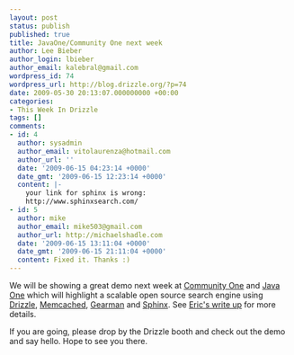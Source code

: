 ```yaml
---
layout: post
status: publish
published: true
title: JavaOne/Community One next week
author: Lee Bieber
author_login: lbieber
author_email: kalebral@gmail.com
wordpress_id: 74
wordpress_url: http://blog.drizzle.org/?p=74
date: 2009-05-30 20:13:07.000000000 +00:00
categories:
- This Week In Drizzle
tags: []
comments:
- id: 4
  author: sysadmin
  author_email: vitolaurenza@hotmail.com
  author_url: ''
  date: '2009-06-15 04:23:14 +0000'
  date_gmt: '2009-06-15 12:23:14 +0000'
  content: |-
    your link for sphinx is wrong:
    http://www.sphinxsearch.com/
- id: 5
  author: mike
  author_email: mike503@gmail.com
  author_url: http://michaelshadle.com
  date: '2009-06-15 13:11:04 +0000'
  date_gmt: '2009-06-15 21:11:04 +0000'
  content: Fixed it. Thanks :)
---
```

We will be showing a great demo next week at <a href="http://developers.sun.com/events/communityone/2009/west/index.jsp">Community One</a> and <a href="http://java.sun.com/javaone/">Java One</a> which will highlight a scalable open source search engine using <a href="http://launchpad.net/drizzle">Drizzle</a>, <a href="http://www.danga.com/memcached/">Memcached</a>, <a href="http://www.gearman.org/doku.php">Gearman</a> and <a href="http://www.sphinxsearch.com/">Sphinx</a>. See <a href=" http://www.oddments.org/?p=65">Eric's write up</a> for more details. 

If you are going, please drop by the Drizzle booth and check out the demo and say hello. Hope to see you there. 

